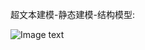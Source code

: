超文本建模-静态建模-结构模型:

![Image text](https://raw.githubusercontent.com/yyyhub/webengineering/master/img-folder/%E8%B6%85%E6%96%87%E6%9C%AC%E5%BB%BA%E6%A8%A1-%E9%9D%99%E6%80%81%E5%BB%BA%E6%A8%A1-%E7%BB%93%E6%9E%84%E6%A8%A1%E5%9E%8B.png)
